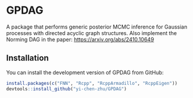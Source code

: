 
# GPDAG

<!-- badges: start -->
<!-- badges: end -->

A package that performs generic posterior MCMC inference for Gaussian processes with directed acyclic graph structures. Also implement the Norming DAG in the paper: https://arxiv.org/abs/2410.10649

## Installation

You can install the development version of GPDAG from GitHub:
``` r
install.packages(c("FNN", "Rcpp", "RcppArmadillo", "RcppEigen"))
devtools::install_github("yi-chen-zhu/GPDAG")
```


